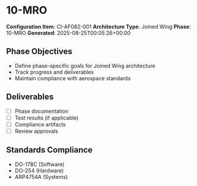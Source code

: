 # 10-MRO

**Configuration Item**: CI-AF082-001
**Architecture Type**: Joined Wing
**Phase**: 10-MRO
**Generated**: 2025-08-25T00:05:26+00:00

## Phase Objectives
- Define phase-specific goals for Joined Wing architecture
- Track progress and deliverables
- Maintain compliance with aerospace standards

## Deliverables
- [ ] Phase documentation
- [ ] Test results (if applicable)
- [ ] Compliance artifacts
- [ ] Review approvals

## Standards Compliance
- DO-178C (Software)
- DO-254 (Hardware)
- ARP4754A (Systems)
